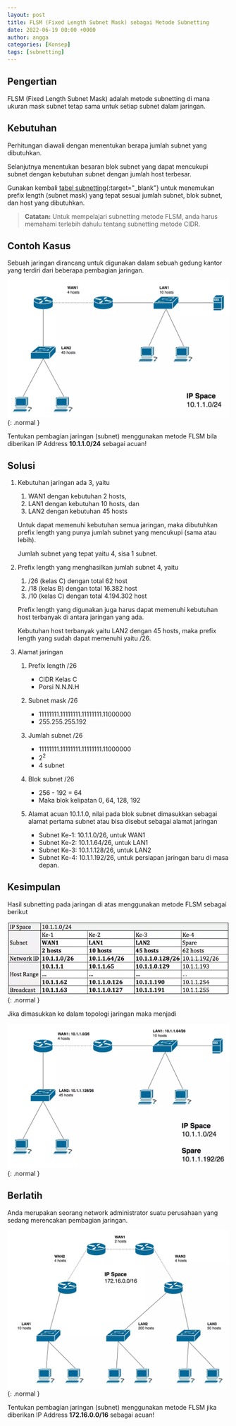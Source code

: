 ```yaml
---
layout: post
title: FLSM (Fixed Length Subnet Mask) sebagai Metode Subnetting
date: 2022-06-19 00:00 +0000
author: angga
categories: [Konsep]
tags: [subnetting]
---
```


## Pengertian

FLSM (Fixed Length Subnet Mask) adalah metode subnetting di mana ukuran mask subnet tetap sama untuk setiap subnet dalam jaringan.

## Kebutuhan

Perhitungan diawali dengan menentukan berapa jumlah subnet yang dibutuhkan.

Selanjutnya menentukan besaran blok subnet yang dapat mencukupi subnet dengan kebutuhan subnet dengan jumlah host terbesar.

Gunakan kembali [tabel subnetting](/posts/pembagian-alamat-pada-jaringan-komputer-subnetting/#tabel-subnetting){:target="\_blank"} untuk menemukan prefix length (subnet mask) yang tepat sesuai jumlah subnet, blok subnet, dan host yang dibutuhkan.

> **Catatan:**
> Untuk mempelajari subnetting metode FLSM, anda harus memahami terlebih dahulu tentang subnetting metode CIDR.

## Contoh Kasus

Sebuah jaringan dirancang untuk digunakan dalam sebuah gedung kantor yang terdiri dari beberapa pembagian jaringan.

![](/assets/img/2022-06-19-flsm-fixed-length-subnet-mask-sebagai-metode-subnetting/01.png){: .normal }

Tentukan pembagian jaringan (subnet) menggunakan metode FLSM bila diberikan IP Address **10.1.1.0/24** sebagai acuan!

## Solusi

1. Kebutuhan jaringan ada 3, yaitu

   1. WAN1 dengan kebutuhan 2 hosts,
   1. LAN1 dengan kebutuhan 10 hosts, dan
   1. LAN2 dengan kebutuhan 45 hosts

   Untuk dapat memenuhi kebutuhan semua jaringan, maka dibutuhkan prefix length yang punya jumlah subnet yang mencukupi (sama atau lebih).

   Jumlah subnet yang tepat yaitu 4, sisa 1 subnet.

1. Prefix length yang menghasilkan jumlah subnet 4, yaitu

   1. /26 (kelas C) dengan total 62 host
   1. /18 (kelas B) dengan total 16.382 host
   1. /10 (kelas C) dengan total 4.194.302 host

   Prefix length yang digunakan juga harus dapat memenuhi kebutuhan host terbanyak di antara jaringan yang ada.

   Kebutuhan host terbanyak yaitu LAN2 dengan 45 hosts, maka prefix length yang sudah dapat memenuhi yaitu /26.

1. Alamat jaringan

   1. Prefix length /26

      - CIDR Kelas C
      - Porsi N.N.N.H

   1. Subnet mask /26

      - 11111111.11111111.11111111.11000000
      - 255.255.255.192

   1. Jumlah subnet /26

      - 11111111.11111111.11111111.11000000
      - 2<sup>2</sup>
      - 4 subnet

   1. Blok subnet /26

      - 256 - 192 = 64
      - Maka blok kelipatan 0, 64, 128, 192

   1. Alamat acuan 10.1.1.0, nilai pada blok subnet dimasukkan sebagai alamat pertama subnet atau bisa disebut sebagai alamat jaringan

      - Subnet Ke-1: 10.1.1.0/26, untuk WAN1
      - Subnet Ke-2: 10.1.1.64/26, untuk LAN1
      - Subnet Ke-3: 10.1.1.128/26, untuk LAN2
      - Subnet Ke-4: 10.1.1.192/26, untuk persiapan jaringan baru di masa depan.

## Kesimpulan

Hasil subnetting pada jaringan di atas menggunakan metode FLSM sebagai berikut

![](/assets/img/2022-06-19-flsm-fixed-length-subnet-mask-sebagai-metode-subnetting/02.png){: .normal }

Jika dimasukkan ke dalam topologi jaringan maka menjadi

![](/assets/img/2022-06-19-flsm-fixed-length-subnet-mask-sebagai-metode-subnetting/03.png){: .normal }

## Berlatih

Anda merupakan seorang network administrator suatu perusahaan yang sedang merencakan pembagian jaringan.

![](/assets/img/2022-06-19-flsm-fixed-length-subnet-mask-sebagai-metode-subnetting/04.png){: .normal }

Tentukan pembagian jaringan (subnet) menggunakan metode FLSM jika diberikan IP Address **172.16.0.0/16** sebagai acuan!
